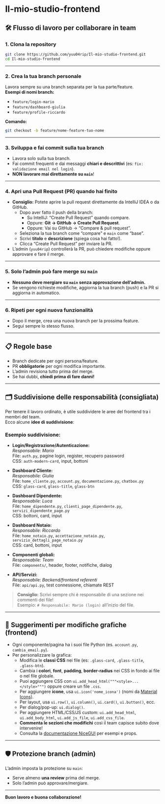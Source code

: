 # Il-mio-studio-frontend

## 🛠️ Flusso di lavoro per collaborare in team

### 1. Clona la repository

```bash
git clone https://github.com/yuu04rip/Il-mio-studio-frontend.git
cd Il-mio-studio-frontend
```

---

### 2. Crea la tua branch personale

Lavora sempre su una branch separata per la tua parte/feature.  
**Esempi di nomi branch:**
- `feature/login-mario`
- `feature/dashboard-giulia`
- `feature/profile-riccardo`

**Comando:**
```bash
git checkout -b feature/nome-feature-tuo-nome
```

---

### 3. Sviluppa e fai commit sulla tua branch

- Lavora solo sulla tua branch.
- Fai commit frequenti e dai messaggi **chiari e descrittivi** (es: `fix: validazione email nel login`).
- **NON lavorare mai direttamente su `main`**!

---

### 4. Apri una Pull Request (PR) quando hai finito

- **Consiglio:** Potete aprire la pull request direttamente da IntelliJ IDEA o da GitHub.
    - Dopo aver fatto il push della branch:
        - Su IntelliJ: “Create Pull Request” quando compare.
        - Oppure: **Git → GitHub → Create Pull Request**.
        - Oppure: Vai su GitHub → “Compare & pull request”.
    - Seleziona la tua branch come “compare” e `main` come “base”.
    - Scrivi **titolo** e **descrizione** (spiega cosa hai fatto!).
    - Clicca “Create Pull Request” per inviare la PR.
- L’admin (`yuu04rip`) controllerà la PR, può chiedere modifiche oppure approvare e fare il merge.

---

### 5. Solo l’admin può fare merge su `main`

- **Nessuno deve mergiare su `main` senza approvazione dell’admin.**
- Se vengono richieste modifiche, aggiorna la tua branch (push) e la PR si aggiorna in automatico.

---

### 6. Ripeti per ogni nuova funzionalità

- Dopo il merge, crea una nuova branch per la prossima feature.
- Segui sempre lo stesso flusso.

---

## 📋 Regole base

- Branch dedicate per ogni persona/feature.
- PR **obbligatorie** per ogni modifica importante.
- L’admin revisiona tutto prima del merge.
- Se hai dubbi, **chiedi prima di fare danni!**

---

## 🗂️ Suddivisione delle responsabilità (consigliata)

Per tenere il lavoro ordinato, è utile suddividere le aree del frontend tra i membri del team.  
Ecco alcune **idee di suddivisione**:

### Esempio suddivisione:

- **Login/Registrazione/Autenticazione:**  
  _Responsabile: Mario_  
  File: `auth.py`, pagine login, register, recupero password  
  CSS: `auth-modern-card`, input, bottoni

- **Dashboard Cliente:**  
  _Responsabile: Giulia_  
  File: `home_cliente.py`, `account.py`, `documentazione.py`, `chatbox.py`  
  CSS: `glass-card`, `glass-title`, `glass-btn`

- **Dashboard Dipendente:**  
  _Responsabile: Luca_  
  File: `home_dipendente.py`, `clienti_page_dipendente.py`, `servizi_dipendente_page.py`  
  CSS: bottoni, card, input

- **Dashboard Notaio:**  
  _Responsabile: Riccardo_  
  File: `home_notaio.py`, `accettazione_notaio.py`, `servizio_dettagli_page_notaio.py`  
  CSS: card, bottoni, input

- **Componenti globali:**  
  _Responsabile: Team_  
  File: `components/`, header, footer, notifiche, dialog

- **API/Servizi:**  
  _Responsabile: Backend/frontend referenti_  
  File: `api/api.py`, test connessione, chiamate REST

> **Consiglio:** Scrivi sempre chi è responsabile di una sezione nei commenti dei file!  
> Esempio: `# Responsabile: Mario (login)` all’inizio del file.

---

## 🎨 Suggerimenti per modifiche grafiche (frontend)

- Ogni componente/pagina ha i suoi file Python (es. `account.py`, `cambia_email.py`).
- Per personalizzare la grafica:
    - Modifica le **classi CSS** nei file (es: `.glass-card`, `.glass-title`, `.glass-btn`).
    - Cambia i **colori**, **font**, **padding**, **border-radius** nei CSS in fondo ai file o nel file globale.
    - Puoi aggiungere CSS con `ui.add_head_html("""<style>...</style>""")` oppure creare un file `.css`.
    - Per aggiungere **icone**, usa `ui.icon('nome_icona')` (nomi da [Material Icons](https://fonts.google.com/icons)).
    - Per layout, usa `ui.row()`, `ui.column()`, `ui.card()`, `ui.button()`, ecc.
    - Per dialog/pop-up: `ui.dialog()`.
    - Per aggiungere HTML/CSS/JS custom: `ui.add_head_html`, `ui.add_body_html`, `ui.add_js_file`, `ui.add_css_file`.
    - **Commenta le sezioni che modifichi** così il team capisce subito dove intervenire!
    - Consulta la [documentazione NiceGUI](https://nicegui.io/documentation) per esempi e props.

---

## 🛡️ Protezione branch (admin)

L’admin imposta la protezione su `main`:
- Serve almeno **una review** prima del merge.
- Solo l’admin può approvare/mergiare.

---

**Buon lavoro e buona collaborazione!**